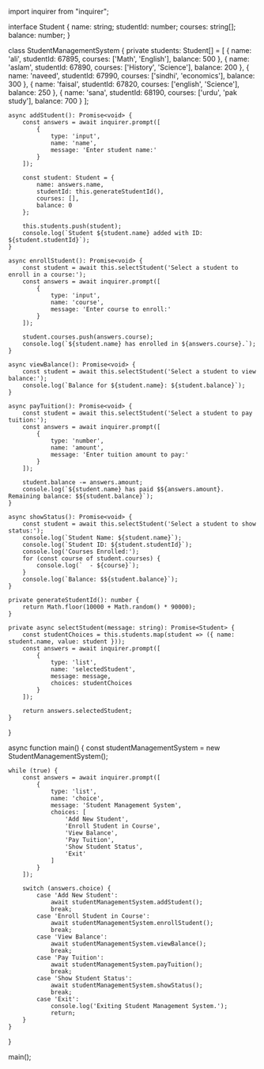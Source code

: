 import inquirer from "inquirer";
    

interface Student {
    name: string;
    studentId: number;
    courses: string[];
    balance: number;
}

class StudentManagementSystem {
    private students: Student[] = [
        { name: 'ali', studentId: 67895, courses: ['Math', 'English'], balance: 500 },
        { name: 'aslam', studentId: 67890, courses: ['History', 'Science'], balance: 200 },
        { name: 'naveed', studentId: 67990, courses: ['sindhi', 'economics'], balance: 300 },
        { name: 'faisal', studentId: 67820, courses: ['english', 'Science'], balance: 250 },
        { name: 'sana', studentId: 68190, courses: ['urdu', 'pak study'], balance: 700 }
    ];

    async addStudent(): Promise<void> {
        const answers = await inquirer.prompt([
            {
                type: 'input',
                name: 'name',
                message: 'Enter student name:'
            }
        ]);

        const student: Student = {
            name: answers.name,
            studentId: this.generateStudentId(),
            courses: [],
            balance: 0
        };

        this.students.push(student);
        console.log(`Student ${student.name} added with ID: ${student.studentId}`);
    }

    async enrollStudent(): Promise<void> {
        const student = await this.selectStudent('Select a student to enroll in a course:');
        const answers = await inquirer.prompt([
            {
                type: 'input',
                name: 'course',
                message: 'Enter course to enroll:'
            }
        ]);

        student.courses.push(answers.course);
        console.log(`${student.name} has enrolled in ${answers.course}.`);
    }

    async viewBalance(): Promise<void> {
        const student = await this.selectStudent('Select a student to view balance:');
        console.log(`Balance for ${student.name}: ${student.balance}`);
    }

    async payTuition(): Promise<void> {
        const student = await this.selectStudent('Select a student to pay tuition:');
        const answers = await inquirer.prompt([
            {
                type: 'number',
                name: 'amount',
                message: 'Enter tuition amount to pay:'
            }
        ]);

        student.balance -= answers.amount;
        console.log(`${student.name} has paid $${answers.amount}. Remaining balance: $${student.balance}`);
    }

    async showStatus(): Promise<void> {
        const student = await this.selectStudent('Select a student to show status:');
        console.log(`Student Name: ${student.name}`);
        console.log(`Student ID: ${student.studentId}`);
        console.log('Courses Enrolled:');
        for (const course of student.courses) {
            console.log(`  - ${course}`);
        }
        console.log(`Balance: $${student.balance}`);
    }

    private generateStudentId(): number {
        return Math.floor(10000 + Math.random() * 90000);
    }

    private async selectStudent(message: string): Promise<Student> {
        const studentChoices = this.students.map(student => ({ name: student.name, value: student }));
        const answers = await inquirer.prompt([
            {
                type: 'list',
                name: 'selectedStudent',
                message: message,
                choices: studentChoices
            }
        ]);

        return answers.selectedStudent;
    }
}

async function main() {
    const studentManagementSystem = new StudentManagementSystem();

    while (true) {
        const answers = await inquirer.prompt([
            {
                type: 'list',
                name: 'choice',
                message: 'Student Management System',
                choices: [
                    'Add New Student',
                    'Enroll Student in Course',
                    'View Balance',
                    'Pay Tuition',
                    'Show Student Status',
                    'Exit'
                ]
            }
        ]);

        switch (answers.choice) {
            case 'Add New Student':
                await studentManagementSystem.addStudent();
                break;
            case 'Enroll Student in Course':
                await studentManagementSystem.enrollStudent();
                break;
            case 'View Balance':
                await studentManagementSystem.viewBalance();
                break;
            case 'Pay Tuition':
                await studentManagementSystem.payTuition();
                break;
            case 'Show Student Status':
                await studentManagementSystem.showStatus();
                break;
            case 'Exit':
                console.log('Exiting Student Management System.');
                return;
        }
    }
}

main();
